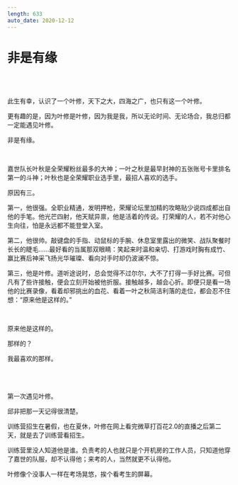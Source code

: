 ```yaml
---
length: 633
auto_date: 2020-12-12
---
```


# 非是有缘

<br>

<br>
<br>
此生有幸，认识了一个叶修，天下之大，四海之广，也只有这一个叶修。

更有趣的是，因为叶修是叶修，因为我是我，所以无论时间、无论场合，我总归都一定能遇见叶修。

非是有缘。

<br>

嘉世队长叶秋是全荣耀粉丝最多的大神；一叶之秋是最早封神的五张账号卡里排名第一的斗神；叶秋也是全荣耀职业选手里，最招人喜欢的选手。

原因有三。

第一，他很强。全职业精通，发明押枪，荣耀论坛里加精的攻略贴少说四成都出自他的手笔。他光芒四射，他天赋异禀，他是活着的传说。打荣耀的人，若不对他心生向往，怕是永远都不能登堂入室。

第二，他很帅。敲键盘的手指、动鼠标的手腕、休息室里露出的微笑、战队聚餐时长长的睫毛……最好看的当属那双眼睛：笑起来时温和亲切、打游戏时胸有成竹、赢比赛后神采飞扬光华璀璨、看向对手时却仍波澜不惊。

第三，他是叶修。道听途说时，总会觉得不过尔尔，大不了打得一手好比赛。可但凡有了些许接触，便会立刻开始被他折服。接触越多，越会心折。即便只是看一场他的比赛录像，看着却邪挑出的血花、看着一叶之秋简洁利落的走位，都会忍不住想：“原来他是这样的。”

<br>

原来他是这样的。

那样的？

我最喜欢的那样。

<br>

<br>
<br>
第一次遇见叶修。

<br>

邱非把那一天记得很清楚。

训练营招生在暑假，也在夏休，叶修在网上看完微草打百花2.0的直播之后第二天，就是去了训练营看招生。

训练营里没人知道他是谁。负责考的人也就只是个开机房的工作人员，只知道他穿了嘉世的队服，却不认得他；来考的人，当然就更不认得他。

叶修像个没事人一样在考场晃悠，挨个看考生的屏幕。

